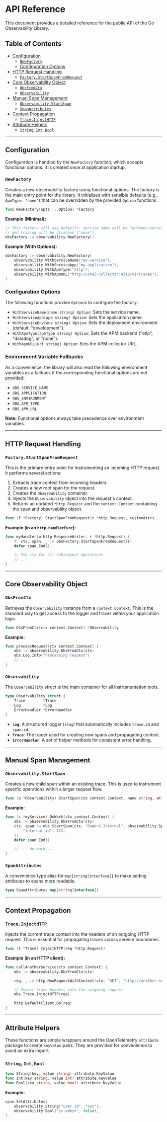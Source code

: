 # API Reference

This document provides a detailed reference for the public API of the Go Observability Library.

## Table of Contents

- [Configuration](#configuration)
  - [`NewFactory`](#newfactory)
  - [Configuration Options](#configuration-options)
- [HTTP Request Handling](#http-request-handling)
  - [`Factory.StartSpanFromRequest`](#factorystartspanfromrequest)
- [Core Observability Object](#core-observability-object)
  - [`ObsFromCtx`](#obsfromctx)
  - [`Observability`](#observability)
- [Manual Span Management](#manual-span-management)
  - [`Observability.StartSpan`](#observabilitystartspan)
  - [`SpanAttributes`](#spanattributes)
- [Context Propagation](#context-propagation)
  - [`Trace.InjectHTTP`](#traceinjecthttp)
- [Attribute Helpers](#attribute-helpers)
  - [`String`, `Int`, `Bool`](#string-int-bool)

---

## Configuration

Configuration is handled by the `NewFactory` function, which accepts functional options. It is created once at application startup.

### `NewFactory`

Creates a new observability factory using functional options. The factory is the main entry point for the library. It initializes with sensible defaults (e.g., `ApmType: "none"`) that can be overridden by the provided `Option` functions.

```go
func NewFactory(opts ...Option) *Factory
```

**Example (Minimal):**
```go
// This factory will use defaults: service name will be "unknown-service"
// and tracing will be disabled ("none").
obsFactory := observability.NewFactory()
```

**Example (With Options):**
```go
obsFactory := observability.NewFactory(
    observability.WithServiceName("my-service"),
    observability.WithServiceApp("my-application"),
    observability.WithApmType("otlp"),
    observability.WithApmURL("http://otel-collector:4318/v1/traces"),
)
```

### Configuration Options

The following functions provide `Option`s to configure the factory:

- `WithServiceName(name string) Option`: Sets the service name.
- `WithServiceApp(app string) Option`: Sets the application name.
- `WithServiceEnv(env string) Option`: Sets the deployment environment (default: "development").
- `WithApmType(apmType string) Option`: Sets the APM backend ("otlp", "datadog", or "none").
- `WithApmURL(url string) Option`: Sets the APM collector URL.

### Environment Variable Fallbacks

As a convenience, the library will also read the following environment variables as a fallback if the corresponding functional options are not provided:

- `OBS_SERVICE_NAME`
- `OBS_APPLICATION`
- `OBS_ENVIRONMENT`
- `OBS_APM_TYPE`
- `OBS_APM_URL`

**Note:** Functional options always take precedence over environment variables.


---

## HTTP Request Handling

### `Factory.StartSpanFromRequest`

This is the primary entry point for instrumenting an incoming HTTP request. It performs several actions:
1. Extracts trace context from incoming headers.
2. Creates a new root span for the request.
3. Creates the `Observability` container.
4. Injects the `Observability` object into the request's context.
5. Returns an updated `*http.Request` and the `context.Context` containing the span and observability object.

```go
func (f *Factory) StartSpanFromRequest(r *http.Request, customAttrs ...SpanAttributes) (*http.Request, context.Context, Span, *Observability)
```

**Example (in an `http.HandlerFunc`):**
```go
func myHandler(w http.ResponseWriter, r *http.Request) {
    r, ctx, span, _ := obsFactory.StartSpanFromRequest(r)
    defer span.End()

    // Use ctx for all subsequent operations
    // ...
}
```

---

## Core Observability Object

### `ObsFromCtx`

Retrieves the `Observability` instance from a `context.Context`. This is the standard way to get access to the logger and tracer within your application logic.

```go
func ObsFromCtx(ctx context.Context) *Observability
```

**Example:**
```go
func processRequest(ctx context.Context) {
    obs := observability.ObsFromCtx(ctx)
    obs.Log.Info("Processing request")
    // ...
}
```

### `Observability`

The `Observability` struct is the main container for all instrumentation tools.

```go
type Observability struct {
    Trace        *Trace
    Log          *Log
    ErrorHandler *ErrorHandler
}
```

- **`Log`**: A structured logger (`slog`) that automatically includes `trace.id` and `span.id`.
- **`Trace`**: The tracer used for creating new spans and propagating context.
- **`ErrorHandler`**: A set of helper methods for consistent error handling.

---

## Manual Span Management

### `Observability.StartSpan`

Creates a new child span within an existing trace. This is used to instrument specific operations within a larger request flow.

```go
func (o *Observability) StartSpan(ctx context.Context, name string, attrs SpanAttributes) (context.Context, Span)
```

**Example:**
```go
func (s *myService) DoWork(ctx context.Context) {
    obs := observability.ObsFromCtx(ctx)
    ctx, span := obs.StartSpan(ctx, "DoWork.Internal", observability.SpanAttributes{
        "internal.id": 123,
    })
    defer span.End()

    // ... do work ...
}
```

### `SpanAttributes`

A convenience type alias for `map[string]interface{}` to make adding attributes to spans more readable.

```go
type SpanAttributes map[string]interface{}
```

---

## Context Propagation

### `Trace.InjectHTTP`

Injects the current trace context into the headers of an outgoing HTTP request. This is essential for propagating traces across service boundaries.

```go
func (t *Trace) InjectHTTP(req *http.Request)
```

**Example (in an HTTP client):**
```go
func callAnotherService(ctx context.Context) {
    obs := observability.ObsFromCtx(ctx)

    req, _ := http.NewRequestWithContext(ctx, "GET", "http://another-service/data", nil)

    // Inject trace headers into the outgoing request
    obs.Trace.InjectHTTP(req)

    http.DefaultClient.Do(req)
}
```

---

## Attribute Helpers

These functions are simple wrappers around the OpenTelemetry `attribute` package to create `KeyValue` pairs. They are provided for convenience to avoid an extra import.

### `String`, `Int`, `Bool`

```go
func String(key, value string) attribute.KeyValue
func Int(key string, value int) attribute.KeyValue
func Bool(key string, value bool) attribute.KeyValue
```

**Example:**
```go
span.SetAttributes(
    observability.String("user.id", "xyz"),
    observability.Bool("is.admin", false),
)
```

